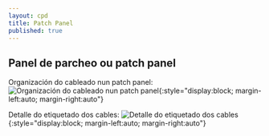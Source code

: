 ```yaml
---
layout: cpd
title: Patch Panel
published: true
---
```






## Panel de parcheo ou patch panel 

Organización do cableado nun patch panel:
![ Organización do cableado nun patch panel  ]({{site.baseurl}}/fotos/patchPanel.jpg){:style="display:block; margin-left:auto; margin-right:auto"}


Detalle do etiquetado dos cables:
![ Detalle do etiquetado dos cables]({{site.baseurl}}/fotos/patchPanelCoax.jpg){:style="display:block; margin-left:auto; margin-right:auto"}